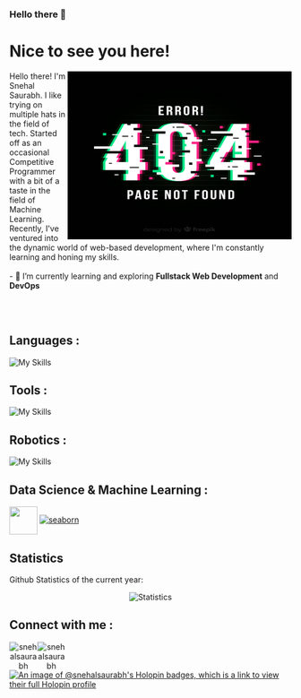 ### Hello there 👋
# Nice to see you here!
<img align="right" alt="Coding" width="400" height="300" src="./4121421_2153483.jpg">

<div align="left" width="299" padding="100">
Hello there! I'm Snehal Saurabh. I like trying on multiple hats in the field of tech.  
Started off as an occasional Competitive Programmer with a bit of a taste in the field of Machine Learning. Recently, I've ventured into the dynamic world of web-based development, where I'm constantly learning and honing my skills. 
</div>
<br>
- 📖 I’m currently learning and exploring <b>Fullstack Web Development</b> and <b>DevOps</b>

<br><br>
## Languages :
![My Skills](https://skillicons.dev/icons?i=c,cpp,python,html,css,js)

## Tools :
![My Skills](https://skillicons.dev/icons?i=git,github,visualstudio,cmake,mysql,netlify,replit)

## Robotics :
![My Skills](https://skillicons.dev/icons?i=raspberry,ros) 

## Data Science & Machine Learning :
 <p align="left"> <a href="https://pandas.pydata.org/" target="_blank" rel="noreferrer"> <img align="center" src="https://icons8.com/icon/xSkewUSqtErH/pandas" height="50" width="50" /></a> <a href="https://seaborn.pydata.org/" target="_blank" rel="noreferrer"> <img src="https://seaborn.pydata.org/_images/logo-mark-lightbg.svg" alt="seaborn" width="50" height="50"/> </a> </p>

## Statistics
Github Statistics of the current year:
<p align='center'>
	<img src='https://github-readme-stats.vercel.app/api?username=snehalsaurabh&theme=dark' alt='Statistics'>
</p>

## Connect with me :
<p align="center">
<a href="https://twitter.com/snehalsaurabh" target="blank"><img align="left" src="https://img.icons8.com/fluent/48/000000/twitter.png" alt="snehalsaurabh" height="50" width="50" /></a>
<a href="https://www.linkedin.com/in/snehalsaurabh/" target="blank"><img align="left" src="https://img.icons8.com/fluent/48/000000/linkedin.png" alt="snehalsaurabh" height="50" width="50"/></a>
</p>
<br>

[![An image of @snehalsaurabh's Holopin badges, which is a link to view their full Holopin profile](https://holopin.me/snehalsaurabh)](https://holopin.io/@snehalsaurabh)

<!--
**snehalsaurabh/snehalsaurabh** is a ✨ _special_ ✨ repository because its `README.md` (this file) appears on your GitHub profile.

Here are some ideas to get you started:

- 🔭 I’m currently working on ...
- 🌱 I’m currently learning ...
- 👯 I’m looking to collaborate on ...
- 🤔 I’m looking for help with ...
- 💬 Ask me about ...
- 📫 How to reach me: ...
- 😄 Pronouns: ...
- ⚡ Fun fact: ...
-->

